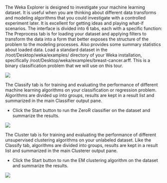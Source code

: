 The Weka Explorer is designed to investigate your machine learning dataset. It is useful when
you are thinking about different data transforms and modeling algorithms that you could
investigate with a controlled experiment later. It is excellent for getting ideas and playing
what-if scenarios. The interface is divided into 6 tabs, each with a specific function:
The Preprocess tab is for loading your dataset and applying filters to transform the data
into a form that better exposes the structure of the problem to the modeling processes. Also
provides some summary statistics about loaded data. Load a standard dataset in the /root/Desktop/weka/examples/
directory of your Weka installation, specifically /root/Desktop/weka/examples/breast-cancer.arff. This is a binary
classification problem that we will use on this tour. 

![](https://github.com/fenago/katacoda-scenarios/raw/master/machine-learning-mastery-weka/machine-learning-mastery-weka-chapter-06/steps/images/35-8.png)

The Classify tab is for training and evaluating the performance of different machine learning
algorithms on your classification or regression problem. Algorithms are divided up into groups,
results are kept in a result list and summarized in the main Classifier output pane.
- Click the Start button to run the ZeroR classifier on the dataset and summarize the
results.

![](https://github.com/fenago/katacoda-scenarios/raw/master/machine-learning-mastery-weka/machine-learning-mastery-weka-chapter-06/steps/images/36-9.png)

The Cluster tab is for training and evaluating the performance of different unsupervised
clustering algorithms on your unlabeled dataset. Like the Classify tab, algorithms are divided
into groups, results are kept in a result list and summarized in the main Clusterer output pane.
- Click the Start button to run the EM clustering algorithm on the dataset and summarize
the results.

![](https://github.com/fenago/katacoda-scenarios/raw/master/machine-learning-mastery-weka/machine-learning-mastery-weka-chapter-06/steps/images/37-10.png)
